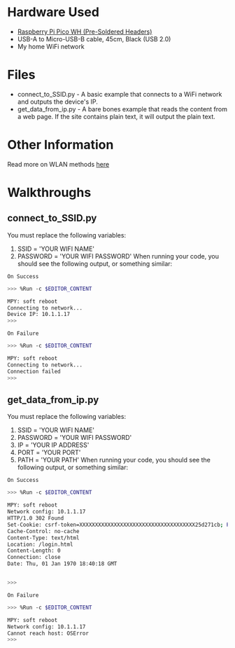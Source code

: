 # Hardware Used
- [Raspberry Pi Pico WH (Pre-Soldered Headers)](https://www.pishop.us/product/raspberry-pi-pico-wh-pre-soldered-headers/?src=raspberrypi)
- USB-A to Micro-USB-B cable, 45cm, Black (USB 2.0)
- My home WiFi network
# Files
- connect_to_SSID.py - A basic example that connects to a WiFi network and outputs the device's IP.
- get_data_from_ip.py - A bare bones example that reads the content from a web page. If the site contains plain text, it will output the plain text.
# Other Information
Read more on WLAN methods [here](https://docs.micropython.org/en/latest/library/network.WLAN.html)
# Walkthroughs
## connect_to_SSID.py
You must replace the following variables:
1. SSID = 'YOUR WIFI NAME'
2. PASSWORD = 'YOUR WIFI PASSWORD'
When running your code, you should see the following output, or something similar:

`On Success`
```bash
>>> %Run -c $EDITOR_CONTENT

MPY: soft reboot
Connecting to network...
Device IP: 10.1.1.17
>>>
```
`On Failure`
```bash
>>> %Run -c $EDITOR_CONTENT

MPY: soft reboot
Connecting to network...
Connection failed
>>>
```
## get_data_from_ip.py
You must replace the following variables:
1. SSID = 'YOUR WIFI NAME'
2. PASSWORD = 'YOUR WIFI PASSWORD'
3. IP = 'YOUR IP ADDRESS'
4. PORT = 'YOUR PORT'
5. PATH = 'YOUR PATH'
When running your code, you should see the following output, or something similar:

`On Success`
```bash
>>> %Run -c $EDITOR_CONTENT

MPY: soft reboot
Network config: 10.1.1.17
HTTP/1.0 302 Found
Set-Cookie: csrf-token=XXXXXXXXXXXXXXXXXXXXXXXXXXXXXXXXXXXXX25d271cb; Path=/
Cache-Control: no-cache
Content-Type: text/html
Location: /login.html
Content-Length: 0
Connection: close
Date: Thu, 01 Jan 1970 18:40:18 GMT


>>>

```
`On Failure`
```bash
>>> %Run -c $EDITOR_CONTENT

MPY: soft reboot
Network config: 10.1.1.17
Cannot reach host: OSError
>>>
```
